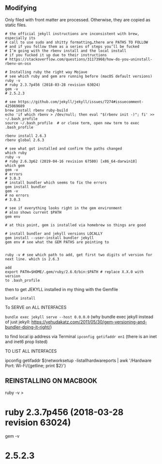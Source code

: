 ---
---
## Modifying 

Only filed with front matter are processed. Otherwise, they are copied as static files.

```
# the official jekyll instructions are inconsistent with brew, especially its
# call to use sudo and shitty formatting…there are PATHS TO FOLLOW
# and if you follow them as a series of steps you’ll be fucked
# I’m going with the rbenv install and the local install 
# if you fucked it up due to their instructions
# https://stackoverflow.com/questions/31173968/how-do-you-uninstall-rbenv-on-osx

# Installing ruby the right way Mojave
# see which ruby and gem are running before (macOS default versions)
ruby -v
# ruby 2.3.7p456 (2018-03-28 revision 63024)
gem -v
# 2.5.2.3

# see https://github.com/jekyll/jekyll/issues/7274#issuecomment-425069689
brew install rbenv ruby-build
echo 'if which rbenv > /dev/null; then eval "$(rbenv init -)"; fi' >> ~/.bash_profile
source ~/.bash_profile  # or close term, open new term to exec .bash_profile

rbenv install 2.6.3
rbenv global 2.6.3

# see what got installed and confirm the paths changed
which ruby
ruby -v
# ruby 2.6.3p62 (2019-04-16 revision 67580) [x86_64-darwin18]
which gem
gem -v
# errors 
# 3.0.3
# install bundler which seems to fix the errors
gem install bundler
gem -v
# no errors
# 3.0.3

# see if everything looks right in the gem environment
# also shows current $PATH
gem env

# at this point, gem is installed via homebrew so things are good

# install bundler and jekyll versions LOCALLY
gem install --user-install bundler jekyll
gem env # see what the GEM PATHS are pointing to


ruby -v # see which path to add, get first two digits of version for next line. which is 2.6.3

add 
export PATH=$HOME/.gem/ruby/2.6.0/bin:$PATH # replace X.X.0 with version
to .bash_profile
```

then to get JEKYLL installed in my thing with the Gemfile

```
bundle install
```

To SERVE on ALL INTERFACES

`bundle exec jekyll serve --host 0.0.0.0`
(why bundle exec jekyll instead of just jekyll: https://yehudakatz.com/2011/05/30/gem-versioning-and-bundler-doing-it-right/)

to find local ip address via Terminal
`ipconfig getifaddr en1` (there is an inet and inet6 prop listed)

TO LIST ALL INTERFACES

ipconfig getifaddr $(networksetup -listallhardwareports | awk '/Hardware Port: Wi-Fi/{getline; print $2}')

## REINSTALLING ON MACBOOK

ruby -v > 
# ruby 2.3.7p456 (2018-03-28 revision 63024)
gem -v
# 2.5.2.3


